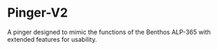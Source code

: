 # Pinger-V2
A pinger designed to mimic the functions of the Benthos ALP-365 with extended features for usability.
